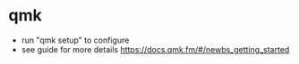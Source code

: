 # qmk

- run "qmk setup" to configure
- see guide for more details https://docs.qmk.fm/#/newbs_getting_started
